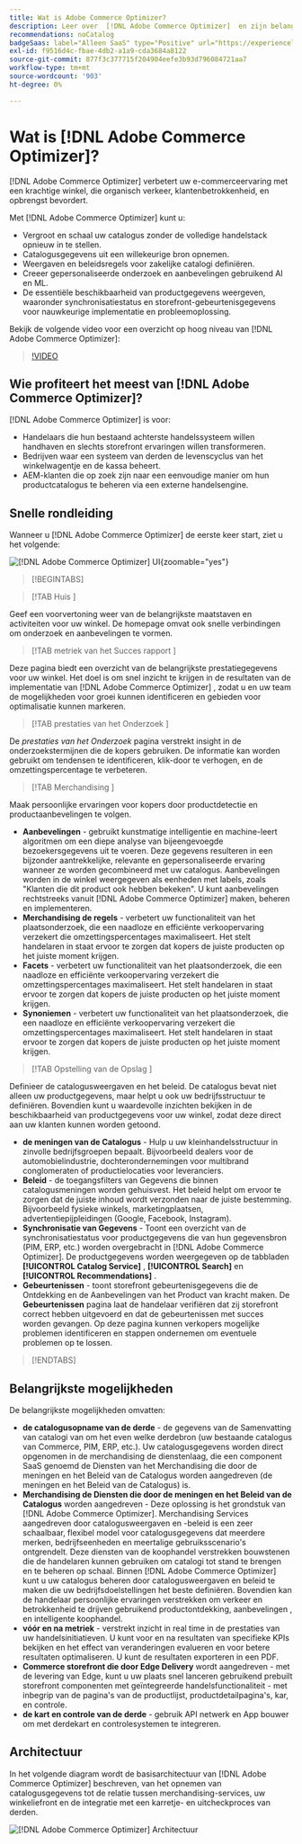 ```yaml
---
title: Wat is Adobe Commerce Optimizer?
description: Leer over  [!DNL Adobe Commerce Optimizer]  en zijn belangrijkste eigenschappen.
recommendations: noCatalog
badgeSaas: label="Alleen SaaS" type="Positive" url="https://experienceleague.adobe.com/nl/docs/commerce/user-guides/product-solutions" tooltip="Alleen van toepassing op Adobe Commerce as a Cloud Service- en Adobe Commerce Optimizer-projecten (door Adobe beheerde SaaS-infrastructuur)."
exl-id: f9516d4c-fbae-4db2-a1a9-cda3684a8122
source-git-commit: 877f3c377715f204904eefe3b93d796084721aa7
workflow-type: tm+mt
source-wordcount: '903'
ht-degree: 0%

---
```


# Wat is [!DNL Adobe Commerce Optimizer]?

[!DNL Adobe Commerce Optimizer] verbetert uw e-commerceervaring met een krachtige winkel, die organisch verkeer, klantenbetrokkenheid, en opbrengst bevordert.

Met [!DNL Adobe Commerce Optimizer] kunt u:

- Vergroot en schaal uw catalogus zonder de volledige handelstack opnieuw in te stellen.
- Catalogusgegevens uit een willekeurige bron opnemen.
- Weergaven en beleidsregels voor zakelijke catalogi definiëren.
- Creeer gepersonaliseerde onderzoek en aanbevelingen gebruikend AI en ML.
- De essentiële beschikbaarheid van productgegevens weergeven, waaronder synchronisatiestatus en storefront-gebeurtenisgegevens voor nauwkeurige implementatie en probleemoplossing.

Bekijk de volgende video voor een overzicht op hoog niveau van [!DNL Adobe Commerce Optimizer]:

>[!VIDEO](https://video.tv.adobe.com/v/3450469?captions=dut)

## Wie profiteert het meest van [!DNL Adobe Commerce Optimizer]?

[!DNL Adobe Commerce Optimizer] is voor:

- Handelaars die hun bestaand achterste handelssysteem willen handhaven en slechts storefront ervaringen willen transformeren.
- Bedrijven waar een systeem van derden de levenscyclus van het winkelwagentje en de kassa beheert.
- AEM-klanten die op zoek zijn naar een eenvoudige manier om hun productcatalogus te beheren via een externe handelsengine.

## Snelle rondleiding

Wanneer u [!DNL Adobe Commerce Optimizer] de eerste keer start, ziet u het volgende:

![[!DNL Adobe Commerce Optimizer] UI ](./assets/user-interface.png){zoomable="yes"}

>[!BEGINTABS]

>[!TAB  Huis ]

Geef een voorvertoning weer van de belangrijkste maatstaven en activiteiten voor uw winkel. De homepage omvat ook snelle verbindingen om onderzoek en aanbevelingen te vormen.

>[!TAB  metriek van het Succes rapport ]

Deze pagina biedt een overzicht van de belangrijkste prestatiegegevens voor uw winkel. Het doel is om snel inzicht te krijgen in de resultaten van de implementatie van [!DNL Adobe Commerce Optimizer] , zodat u en uw team de mogelijkheden voor groei kunnen identificeren en gebieden voor optimalisatie kunnen markeren.

>[!TAB  prestaties van het Onderzoek ]

De *prestaties van het Onderzoek* pagina verstrekt insight in de onderzoekstermijnen die de kopers gebruiken. De informatie kan worden gebruikt om tendensen te identificeren, klik-door te verhogen, en de omzettingspercentage te verbeteren.

>[!TAB  Merchandising ]

Maak persoonlijke ervaringen voor kopers door productdetectie en productaanbevelingen te volgen.

- **Aanbevelingen** - gebruikt kunstmatige intelligentie en machine-leert algoritmen om een diepe analyse van bijeengevoegde bezoekersgegevens uit te voeren. Deze gegevens resulteren in een bijzonder aantrekkelijke, relevante en gepersonaliseerde ervaring wanneer ze worden gecombineerd met uw catalogus. Aanbevelingen worden in de winkel weergegeven als eenheden met labels, zoals &quot;Klanten die dit product ook hebben bekeken&quot;. U kunt aanbevelingen rechtstreeks vanuit [!DNL Adobe Commerce Optimizer] maken, beheren en implementeren.
- **Merchandising de regels** - verbetert uw functionaliteit van het plaatsonderzoek, die een naadloze en efficiënte verkoopervaring verzekert die omzettingspercentages maximaliseert. Het stelt handelaren in staat ervoor te zorgen dat kopers de juiste producten op het juiste moment krijgen.
- **Facets** - verbetert uw functionaliteit van het plaatsonderzoek, die een naadloze en efficiënte verkoopervaring verzekert die omzettingspercentages maximaliseert. Het stelt handelaren in staat ervoor te zorgen dat kopers de juiste producten op het juiste moment krijgen.
- **Synoniemen** - verbetert uw functionaliteit van het plaatsonderzoek, die een naadloze en efficiënte verkoopervaring verzekert die omzettingspercentages maximaliseert. Het stelt handelaren in staat ervoor te zorgen dat kopers de juiste producten op het juiste moment krijgen.

>[!TAB  Opstelling van de Opslag ]

Definieer de catalogusweergaven en het beleid. De catalogus bevat niet alleen uw productgegevens, maar helpt u ook uw bedrijfsstructuur te definiëren. Bovendien kunt u waardevolle inzichten bekijken in de beschikbaarheid van productgegevens voor uw winkel, zodat deze direct aan uw klanten kunnen worden getoond.

- **de meningen van de Catalogus** - Hulp u uw kleinhandelsstructuur in zinvolle bedrijfsgroepen bepaalt. Bijvoorbeeld dealers voor de automobielindustrie, dochterondernemingen voor multibrand conglomeraten of productielocaties voor leveranciers.
- **Beleid** - de toegangsfilters van Gegevens die binnen catalogusmeningen worden gehuisvest. Het beleid helpt om ervoor te zorgen dat de juiste inhoud wordt verzonden naar de juiste bestemming. Bijvoorbeeld fysieke winkels, marketingplaatsen, advertentiepijpleidingen (Google, Facebook, Instagram).
- **Synchronisatie van Gegevens** - Toont een overzicht van de synchronisatiestatus voor productgegevens die van hun gegevensbron (PIM, ERP, etc.) worden overgebracht in [!DNL Adobe Commerce Optimizer]. De productgegevens worden weergegeven op de tabbladen **[!UICONTROL Catalog Service]** , **[!UICONTROL Search]** en **[!UICONTROL Recommendations]** .
- **Gebeurtenissen** - toont storefront gebeurtenisgegevens die de Ontdekking en de Aanbevelingen van het Product van kracht maken. De **Gebeurtenissen** pagina laat de handelaar verifiëren dat zij storefront correct hebben uitgevoerd en dat de gebeurtenissen met succes worden gevangen. Op deze pagina kunnen verkopers mogelijke problemen identificeren en stappen ondernemen om eventuele problemen op te lossen.

>[!ENDTABS]

## Belangrijkste mogelijkheden

De belangrijkste mogelijkheden omvatten:

- **de catalogusopname van de derde** - de gegevens van de Samenvatting van catalogi van om het even welke derdebron (uw bestaande catalogus van Commerce, PIM, ERP, etc.). Uw catalogusgegevens worden direct opgenomen in de merchandising de dienstenlaag, die een component SaaS genoemd de Diensten van het Merchandising die door de meningen en het Beleid van de Catalogus worden aangedreven (de meningen en het Beleid van de Catalogus) is.
- **Merchandising de Diensten die door de meningen en het Beleid van de Catalogus** worden aangedreven - Deze oplossing is het grondstuk van [!DNL Adobe Commerce Optimizer]. Merchandising Services aangedreven door catalogusweergaven en -beleid is een zeer schaalbaar, flexibel model voor catalogusgegevens dat meerdere merken, bedrijfseenheden en meertalige gebruiksscenario&#39;s ontgrendelt. Deze diensten van de koophandel verstrekken bouwstenen die de handelaren kunnen gebruiken om catalogi tot stand te brengen en te beheren op schaal. Binnen [!DNL Adobe Commerce Optimizer] kunt u uw catalogus beheren door catalogusweergaven en beleid te maken die uw bedrijfsdoelstellingen het beste definiëren. Bovendien kan de handelaar persoonlijke ervaringen verstrekken om verkeer en betrokkenheid te drijven gebruikend productontdekking, aanbevelingen &#x200B;, en intelligente koophandel.
- **vóór en na metriek** - verstrekt inzicht in real time in de prestaties van uw handelsinitiatieven. U kunt voor en na resultaten van specifieke KPIs bekijken en het effect van veranderingen evalueren en voor betere resultaten optimaliseren. U kunt de resultaten exporteren in een PDF.
- **Commerce storefront die door Edge Delivery** wordt aangedreven - met de levering van Edge, kunt u uw plaats snel lanceren gebruikend prebuilt storefront componenten met geïntegreerde handelsfunctionaliteit - met inbegrip van de pagina&#39;s van de productlijst, productdetailpagina&#39;s, kar, en controle.
- **de kart en controle van de derde** - gebruik API netwerk en App bouwer om met derdekart en controlesystemen te integreren.

## Architectuur

In het volgende diagram wordt de basisarchitectuur van [!DNL Adobe Commerce Optimizer] beschreven, van het opnemen van catalogusgegevens tot de relatie tussen merchandising-services, uw winkeliefront en de integratie met een karretje- en uitcheckproces van derden.

![[!DNL Adobe Commerce Optimizer] Architectuur ](./assets/architecture.png)
